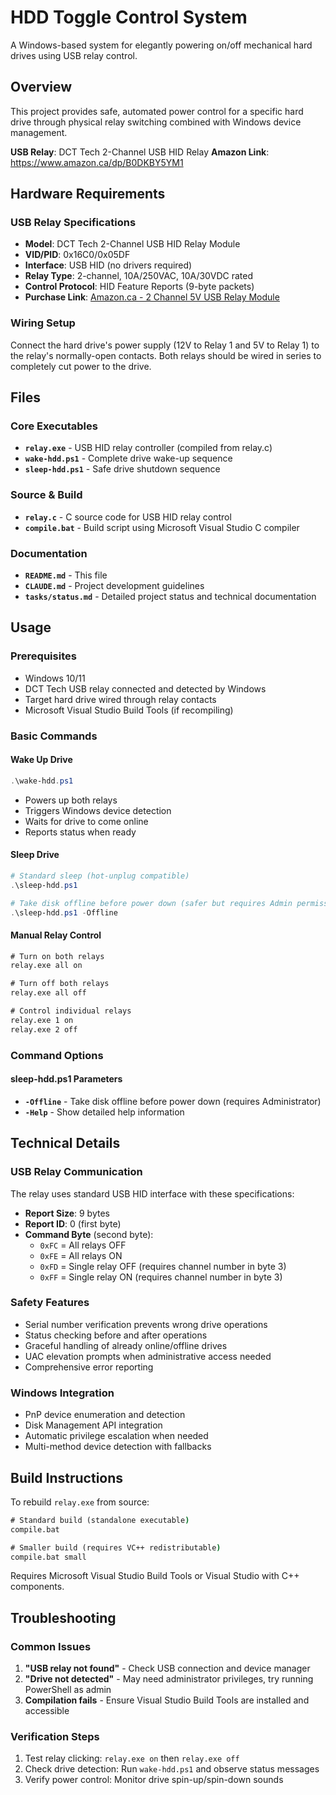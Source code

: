 # HDD Toggle Control System

A Windows-based system for elegantly powering on/off mechanical hard drives using USB relay control.

## Overview

This project provides safe, automated power control for a specific hard drive through physical relay switching combined with Windows device management.

**USB Relay**: DCT Tech 2-Channel USB HID Relay
**Amazon Link**: https://www.amazon.ca/dp/B0DKBY5YM1

## Hardware Requirements

### USB Relay Specifications
- **Model**: DCT Tech 2-Channel USB HID Relay Module
- **VID/PID**: 0x16C0/0x05DF
- **Interface**: USB HID (no drivers required)
- **Relay Type**: 2-channel, 10A/250VAC, 10A/30VDC rated
- **Control Protocol**: HID Feature Reports (9-byte packets)
- **Purchase Link**: [Amazon.ca - 2 Channel 5V USB Relay Module](https://www.amazon.ca/dp/B0DKBY5YM1)

### Wiring Setup
Connect the hard drive's power supply (12V to Relay 1 and 5V to Relay 1) to the relay's normally-open contacts. Both relays should be wired in series to completely cut power to the drive.

## Files

### Core Executables
- **`relay.exe`** - USB HID relay controller (compiled from relay.c)
- **`wake-hdd.ps1`** - Complete drive wake-up sequence
- **`sleep-hdd.ps1`** - Safe drive shutdown sequence

### Source & Build
- **`relay.c`** - C source code for USB HID relay control
- **`compile.bat`** - Build script using Microsoft Visual Studio C compiler

### Documentation
- **`README.md`** - This file
- **`CLAUDE.md`** - Project development guidelines
- **`tasks/status.md`** - Detailed project status and technical documentation

## Usage

### Prerequisites
- Windows 10/11
- DCT Tech USB relay connected and detected by Windows
- Target hard drive wired through relay contacts
- Microsoft Visual Studio Build Tools (if recompiling)

### Basic Commands

#### Wake Up Drive
```powershell
.\wake-hdd.ps1
```
- Powers up both relays
- Triggers Windows device detection
- Waits for drive to come online
- Reports status when ready

#### Sleep Drive
```powershell
# Standard sleep (hot-unplug compatible)
.\sleep-hdd.ps1

# Take disk offline before power down (safer but requires Admin permission)
.\sleep-hdd.ps1 -Offline
```

#### Manual Relay Control
```cmd
# Turn on both relays
relay.exe all on

# Turn off both relays
relay.exe all off

# Control individual relays
relay.exe 1 on
relay.exe 2 off
```

### Command Options

#### sleep-hdd.ps1 Parameters
- **`-Offline`** - Take disk offline before power down (requires Administrator)
- **`-Help`** - Show detailed help information

## Technical Details

### USB Relay Communication
The relay uses standard USB HID interface with these specifications:
- **Report Size**: 9 bytes
- **Report ID**: 0 (first byte)
- **Command Byte** (second byte):
  - `0xFC` = All relays OFF
  - `0xFE` = All relays ON
  - `0xFD` = Single relay OFF (requires channel number in byte 3)
  - `0xFF` = Single relay ON (requires channel number in byte 3)

### Safety Features
- Serial number verification prevents wrong drive operations
- Status checking before and after operations
- Graceful handling of already online/offline drives
- UAC elevation prompts when administrative access needed
- Comprehensive error reporting

### Windows Integration
- PnP device enumeration and detection
- Disk Management API integration
- Automatic privilege escalation when needed
- Multi-method device detection with fallbacks

## Build Instructions

To rebuild `relay.exe` from source:

```cmd
# Standard build (standalone executable)
compile.bat

# Smaller build (requires VC++ redistributable)
compile.bat small
```

Requires Microsoft Visual Studio Build Tools or Visual Studio with C++ components.

## Troubleshooting

### Common Issues
1. **"USB relay not found"** - Check USB connection and device manager
2. **"Drive not detected"** - May need administrator privileges, try running PowerShell as admin
3. **Compilation fails** - Ensure Visual Studio Build Tools are installed and accessible

### Verification Steps
1. Test relay clicking: `relay.exe on` then `relay.exe off`
2. Check drive detection: Run `wake-hdd.ps1` and observe status messages
3. Verify power control: Monitor drive spin-up/spin-down sounds
